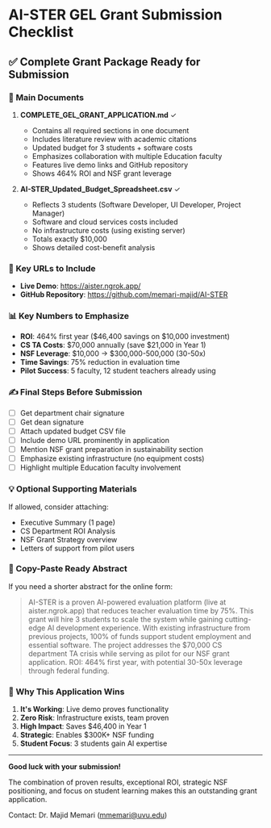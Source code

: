 # AI-STER GEL Grant Submission Checklist

## ✅ Complete Grant Package Ready for Submission

### 📄 Main Documents

1. **COMPLETE_GEL_GRANT_APPLICATION.md** ✓
   - Contains all required sections in one document
   - Includes literature review with academic citations
   - Updated budget for 3 students + software costs
   - Emphasizes collaboration with multiple Education faculty
   - Features live demo links and GitHub repository
   - Shows 464% ROI and NSF grant leverage

2. **AI-STER_Updated_Budget_Spreadsheet.csv** ✓
   - Reflects 3 students (Software Developer, UI Developer, Project Manager)
   - Software and cloud services costs included
   - No infrastructure costs (using existing server)
   - Totals exactly $10,000
   - Shows detailed cost-benefit analysis

### 🔗 Key URLs to Include

- **Live Demo**: https://aister.ngrok.app/
- **GitHub Repository**: https://github.com/memari-majid/AI-STER

### 📊 Key Numbers to Emphasize

- **ROI**: 464% first year ($46,400 savings on $10,000 investment)
- **CS TA Costs**: $70,000 annually (save $21,000 in Year 1)
- **NSF Leverage**: $10,000 → $300,000-500,000 (30-50x)
- **Time Savings**: 75% reduction in evaluation time
- **Pilot Success**: 5 faculty, 12 student teachers already using

### ✍️ Final Steps Before Submission

- [ ] Get department chair signature
- [ ] Get dean signature  
- [ ] Attach updated budget CSV file
- [ ] Include demo URL prominently in application
- [ ] Mention NSF grant preparation in sustainability section
- [ ] Emphasize existing infrastructure (no equipment costs)
- [ ] Highlight multiple Education faculty involvement

### 💡 Optional Supporting Materials

If allowed, consider attaching:
- Executive Summary (1 page)
- CS Department ROI Analysis
- NSF Grant Strategy overview
- Letters of support from pilot users

### 📝 Copy-Paste Ready Abstract

If you need a shorter abstract for the online form:

> AI-STER is a proven AI-powered evaluation platform (live at aister.ngrok.app) that reduces teacher evaluation time by 75%. This grant will hire 3 students to scale the system while gaining cutting-edge AI development experience. With existing infrastructure from previous projects, 100% of funds support student employment and essential software. The project addresses the $70,000 CS department TA crisis while serving as pilot for our NSF grant application. ROI: 464% first year, with potential 30-50x leverage through federal funding.

### 🚀 Why This Application Wins

1. **It's Working**: Live demo proves functionality
2. **Zero Risk**: Infrastructure exists, team proven
3. **High Impact**: Saves $46,400 in Year 1
4. **Strategic**: Enables $300K+ NSF funding
5. **Student Focus**: 3 students gain AI expertise

---

**Good luck with your submission!** 

The combination of proven results, exceptional ROI, strategic NSF positioning, and focus on student learning makes this an outstanding grant application.

Contact: Dr. Majid Memari (mmemari@uvu.edu)
